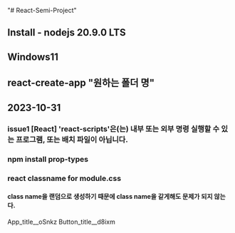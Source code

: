 "# React-Semi-Project" 

## Install - nodejs 20.9.0 LTS
## Windows11
## react-create-app "원하는 폴더 명"


## 2023-10-31 
### issue1 [React] 'react-scripts'은(는) 내부 또는 외부 명령 실행할 수 있는 프로그램, 또는 배치 파일이 아닙니다.
### npm install prop-types


### react classname for module.css
#### class name을 랜덤으로 생성하기 때문에 class name을 같게해도 문제가 되지 않는다.
App_title__oSnkz
Button_title__d8ixm

